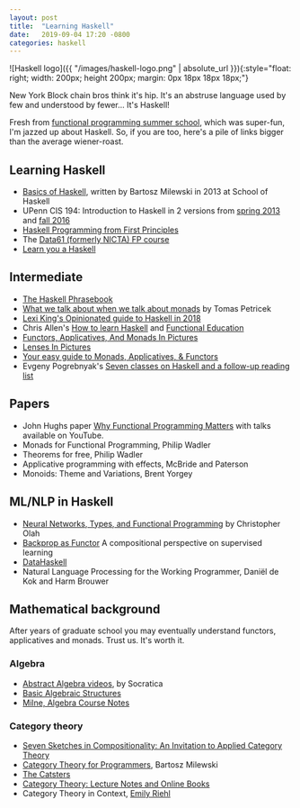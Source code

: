 ```yaml
---
layout: post
title:  "Learning Haskell"
date:   2019-09-04 17:20 -0800
categories: haskell
---
```


![Haskell logo]({{ "/images/haskell-logo.png" | absolute_url }}){:style="float: right; width: 200px; height 200px; margin: 0px 18px 18px 18px;"}

New York Block chain bros think it's hip. It's an abstruse language used by few and understood by fewer... It's Haskell!

Fresh from [functional programming summer school][13], which was super-fun, I'm jazzed up about Haskell. So, if you are too, here's a pile of links bigger than the average wiener-roast.

## Learning Haskell
 * [Basics of Haskell][1], written by Bartosz Milewski in 2013 at School of Haskell
 * UPenn CIS 194: Introduction to Haskell in 2 versions from [spring 2013](http://www.cis.upenn.edu/~cis194/spring13/) and [fall 2016](http://www.cis.upenn.edu/~cis194/)
 * [Haskell Programming from First Principles][7]
 * The [Data61 (formerly NICTA) FP course][11]
 * [Learn you a Haskell][12]

## Intermediate
 * [The Haskell Phrasebook][2]
 * [What we talk about when we talk about monads][6] by Tomas Petricek
 * [Lexi King's Opinionated guide to Haskell in 2018](https://lexi-lambda.github.io/blog/2018/02/10/an-opinionated-guide-to-haskell-in-2018/)
 * Chris Allen's [How to learn Haskell](https://github.com/bitemyapp/learnhaskell) and [Functional Education](https://bitemyapp.com/blog/functional-education/)
 * [Functors, Applicatives, And Monads In Pictures](http://adit.io/posts/2013-04-17-functors,_applicatives,_and_monads_in_pictures.html)
 * [Lenses In Pictures](http://adit.io/posts/2013-07-22-lenses-in-pictures.html)
 * [Your easy guide to Monads, Applicatives, & Functors](https://medium.com/@lettier/your-easy-guide-to-monads-applicatives-functors-862048d61610)
 * Evgeny Pogrebnyak's [Seven classes on Haskell and a follow-up reading list](https://github.com/epogrebnyak/haskell-intro)

## Papers
 * John Hughs paper [Why Functional Programming Matters][6] with talks available on YouTube.
 * Monads for Functional Programming, Philip Wadler
 * Theorems for free, Philip Wadler
 * Applicative programming with effects, McBride and Paterson
 * Monoids: Theme and Variations, Brent Yorgey

## ML/NLP in Haskell
 * [Neural Networks, Types, and Functional Programming][8] by Christopher Olah
 * [Backprop as Functor][10] A compositional perspective on supervised
learning
 * [DataHaskell](https://www.datahaskell.org)
 * Natural Language Processing for the Working Programmer, Daniël de Kok and Harm Brouwer


## Mathematical background

After years of graduate school you may eventually understand functors, applicatives and monads. Trust us. It's worth it.

### Algebra
 * [Abstract Algebra videos][3], by Socratica
 * [Basic Algebraic Structures][4]
 * [Milne, Algebra Course Notes][5]

### Category theory
 * [Seven Sketches in Compositionality: An Invitation to Applied Category Theory][24]
 * [Category Theory for Programmers][27], Bartosz Milewski
 * [The Catsters][29]
 * [Category Theory: Lecture Notes and Online Books][28]
 * Category Theory in Context, [Emily Riehl](http://www.math.jhu.edu/~eriehl/)




[1]: https://www.schoolofhaskell.com/school/starting-with-haskell/basics-of-haskell
[2]: https://typeclasses.com/phrasebook
[3]: https://www.youtube.com/watch?v=IP7nW_hKB7I&list=PLi01XoE8jYoi3SgnnGorR_XOW3IcK-TP6
[4]: https://math.stackexchange.com/questions/2361889/graphically-organizing-the-interrelationships-of-basic-algebraic-structures
[5]: http://www.jmilne.org/math/CourseNotes/index.html
[6]: https://arxiv.org/pdf/1803.10195.pdf
[7]: http://haskellbook.com/
[8]: https://colah.github.io/posts/2015-09-NN-Types-FP
[9]: https://www.youtube.com/playlist?list=PLlGXNwjYhXYxKVa67r0pKuYufECy713bv
[10]: https://arxiv.org/pdf/1711.10455.pdf
[11]: https://github.com/data61/fp-course
[12]: http://learnyouahaskell.com/chapters
[13]: http://afp.school/
[24]: https://arxiv.org/abs/1803.05316
[27]: https://bartoszmilewski.com/2014/10/28/category-theory-for-programmers-the-preface/
[28]: https://www.logicmatters.net/categories/
[29]: http://www.simonwillerton.staff.shef.ac.uk/TheCatsters/


